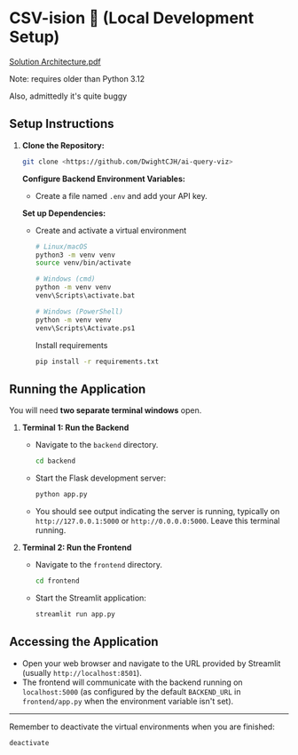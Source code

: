# CSV-ision 🧿 (Local Development Setup)
[Solution Architecture.pdf](https://github.com/user-attachments/files/19555378/Solution.Architecture.pdf)

Note: requires older than Python 3.12

Also, admittedly it's quite buggy

## Setup Instructions

1.  **Clone the Repository:**
    ```bash
    git clone <https://github.com/DwightCJH/ai-query-viz>
    ```

    **Configure Backend Environment Variables:**
    *   Create a file named `.env` and add your API key.


    **Set up Dependencies:**
    *   Create and activate a virtual environment 
        ```bash
        # Linux/macOS
        python3 -m venv venv
        source venv/bin/activate

        # Windows (cmd)
        python -m venv venv
        venv\Scripts\activate.bat

        # Windows (PowerShell)
        python -m venv venv
        venv\Scripts\Activate.ps1
        ```

        Install requirements
        ```bash
        pip install -r requirements.txt
        ```

## Running the Application

You will need **two separate terminal windows** open.

1.  **Terminal 1: Run the Backend**
    *   Navigate to the `backend` directory.
        ```bash
        cd backend
        ```
    *   Start the Flask development server:
        ```bash
        python app.py
        ```
    *   You should see output indicating the server is running, typically on `http://127.0.0.1:5000` or `http://0.0.0.0:5000`. Leave this terminal running.

2.  **Terminal 2: Run the Frontend**
    *   Navigate to the `frontend` directory.
        ```bash
        cd frontend
        ```
    *   Start the Streamlit application:
        ```bash
        streamlit run app.py
        ```

## Accessing the Application

*   Open your web browser and navigate to the URL provided by Streamlit (usually `http://localhost:8501`).
*   The frontend will communicate with the backend running on `localhost:5000` (as configured by the default `BACKEND_URL` in `frontend/app.py` when the environment variable isn't set).

---

Remember to deactivate the virtual environments when you are finished:

```bash
deactivate
